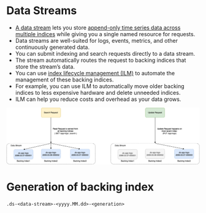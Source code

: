 
# Data Streams
- [A data stream](https://www.elastic.co/guide/en/elasticsearch/reference/current/data-streams.html#data-streams) lets you store [append-only time series data across multiple indices](../../DataStructuresUsedInDB/AppendOnlyProperty.md) while giving you a single named resource for requests.
- Data streams are well-suited for logs, events, metrics, and other continuously generated data.
- You can submit indexing and search requests directly to a data stream. 
- The stream automatically routes the request to backing indices that store the stream’s data. 
- You can use [index lifecycle management (ILM)](https://www.elastic.co/guide/en/elasticsearch/reference/current/index-lifecycle-management.html) to automate the management of these backing indices. 
- For example, you can use ILM to automatically move older backing indices to less expensive hardware and delete unneeded indices. 
- ILM can help you reduce costs and overhead as your data grows.

![img.png](../../Search-Databases/ElasticSearch/assests/ElasticSearch-DataStream.png)


# Generation of backing index

````
.ds-<data-stream>-<yyyy.MM.dd>-<generation>
````